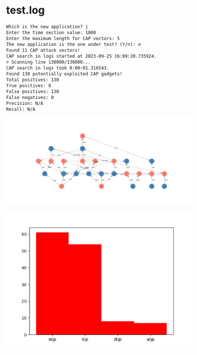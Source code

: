# test.log

```text
Which is the new application? j
Enter the time section value: 1000
Enter the maximum length for CAP vectors: 5
The new application is the one under test? (Y/n): n
Found 11 CAP attack vectors!
CAP search in logs started at 2023-09-25 16:09:20.735924.
> Scanning line 130000/130000...
CAP search in logs took 0:00:01.316543.
Found 130 potentially exploited CAP gadgets!
Total positives: 130
True positives: 0
False positives: 130
False negatives: 0
Precision: N/A
Recall: N/A
```

![graph](https://github.com/edoardottt/offensive-onos/blob/main/detection/log-analysis/tests/v4/graph4.png)

![distribution](https://github.com/edoardottt/offensive-onos/blob/main/detection/log-analysis/tests/v4/dist4.png)
